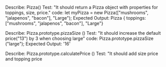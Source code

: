 Describe: Pizza()
Test: "It should return a Pizza object with properties for toppings, size, price."
code: let myPizza = new Pizza(["mushrooms", "jalapenos", "bacon"], "Large");
Expected Output: Pizza { toppings: ["mushrooms", "jalapenos", "bacon"], "Large"}

Describe: Pizza.prototype.pizzaSize ()
Test: "It should increase the default price("13") by 3 when choosing large"
code: Pizza.prototype.pizzaSize ("large");
Expected Output: '16'

Describe: Pizza.prototype.calculatePrice ()
Test: "It should add size price and topping price